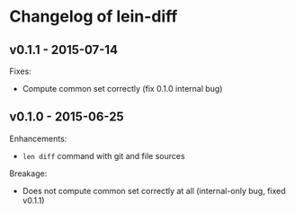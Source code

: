 # Changelog of lein-diff

## v0.1.1 - 2015-07-14

Fixes:

- Compute common set correctly (fix 0.1.0 internal bug)

## v0.1.0 - 2015-06-25

Enhancements:

- `len diff` command with git and file sources

Breakage:

- Does not compute common set correctly at all (internal-only bug,
  fixed v0.1.1)
